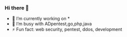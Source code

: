 ### Hi there 👋

- 🔭 I’m currently working on *
- 🌱 I’m busy with ADpentest,go,php,java
- ⚡ Fun fact: web security, pentest, ddos, development
